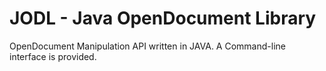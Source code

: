 JODL - Java OpenDocument Library
=================================

OpenDocument Manipulation API written in JAVA.
A Command-line interface is provided.



